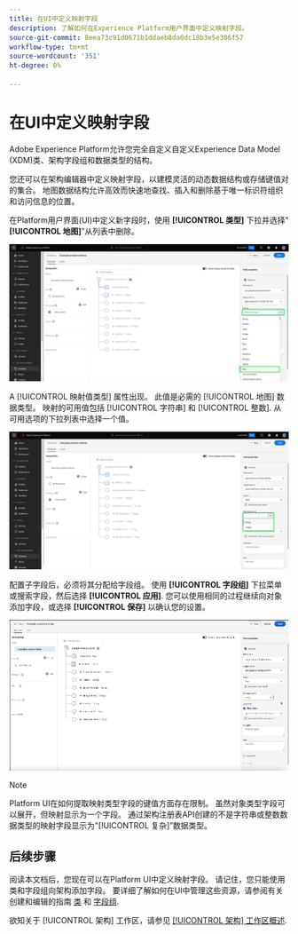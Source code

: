 ```yaml
---
title: 在UI中定义映射字段
description: 了解如何在Experience Platform用户界面中定义映射字段。
source-git-commit: 8eea73c91d0671b1ddaeb8da0dc18b3e5e306f57
workflow-type: tm+mt
source-wordcount: '351'
ht-degree: 0%

---
```


# 在UI中定义映射字段

Adobe Experience Platform允许您完全自定义自定义Experience Data Model (XDM)类、架构字段组和数据类型的结构。

您还可以在架构编辑器中定义映射字段，以建模灵活的动态数据结构或存储键值对的集合。 地图数据结构允许高效而快速地查找、插入和删除基于唯一标识符组织和访问信息的位置。

在Platform用户界面(UI)中定义新字段时，使用 **[!UICONTROL 类型]** 下拉并选择&quot;**[!UICONTROL 地图]**”从列表中删除。

![模式编辑器，其中类型下拉列表和映射值突出显示。](../../images/ui/fields/special/map.png)

A [!UICONTROL 映射值类型] 属性出现。 此值是必需的 [!UICONTROL 地图] 数据类型。 映射的可用值包括 [!UICONTROL 字符串] 和 [!UICONTROL 整数]. 从可用选项的下拉列表中选择一个值。

![使用的架构编辑器 [!UICONTROL 映射值类型] 下拉列表突出显示。](../../images/ui/fields/special/map-value-type.png)

配置子字段后，必须将其分配给字段组。 使用 **[!UICONTROL 字段组]** 下拉菜单或搜索字段，然后选择 **[!UICONTROL 应用]**. 您可以使用相同的过程继续向对象添加字段，或选择 **[!UICONTROL 保存]** 以确认您的设置。

![正在应用的字段组选择和设置的记录。](../../images/ui/fields/special/assign-to-field-group.gif)

>[!NOTE]
>
>Platform UI在如何提取映射类型字段的键值方面存在限制。 虽然对象类型字段可以展开，但映射显示为一个字段。 通过架构注册表API创建的不是字符串或整数数据类型的映射字段显示为&quot;[!UICONTROL 复杂]”数据类型。

## 后续步骤

阅读本文档后，您现在可以在Platform UI中定义映射字段。 请记住，您只能使用类和字段组向架构添加字段。 要详细了解如何在UI中管理这些资源，请参阅有关创建和编辑的指南 [类](../resources/classes.md) 和 [字段组](../resources/field-groups.md).

欲知关于 [!UICONTROL 架构] 工作区，请参见 [[!UICONTROL 架构] 工作区概述](../overview.md).
